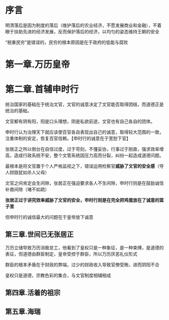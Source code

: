 # 序言

明清落后是因为制度的落后（维护落后的农业经济，不愿发展商业和金融），不着眼于扶助先进的经济发展，反而保护落后的经济，以均匀的姿态维持王朝的安全

“税重民穷”是错误的，民穷的根本原因是在于政府的低能与腐败



# 第一章.万历皇帝















# 第二章.首辅申时行

统治国家的基础在于统治文官，文官的诚意决定了文官能否取得团结，而道德正是统治的基础。

文官都有阴有阳，阳是口头理想，阴是私欲前途，文官也有自己各自的团体。

申时行认为治理天下就应该使百官各自表现出自己的诚意，取得较大范围的一致，注重体制的安定，恢复百官信赖。【申时行的诚意在于宽恕下官】

张居正之所以倒台在自信过度，过于苛刻，不懂妥协，行事过于刚直，强求效率增高，造成行政系统不安，整个文管系统因压力高而分裂，纠纷一起造成道德问题。

最根本是将文官置于个人严格监视之下，错误运用检察官**威胁了文官的安全感**（夺人财路犹如杀人父母）

文官之间肯定会生间隙，张居正在强迫要求各人不生间隙，申时行则是在鼓励诚信补救间隙（堵不如疏）

**张居正过于讲究效率威胁了文官的安全，申时行则是在完全把鸡蛋放在了诚意的篮子里**

但申时行的诚信最大的问题在于皇帝放下诚意





## 第三章.世间已无张居正

万历立储导致万历消极怠工，他看到了皇权只是一种象征，是一种束缚，是道德的表征，但道德由群臣制定，皇帝受控于群臣，所以万历厌恶礼仪形式

群臣的根本矛盾在于财政的弊端，过少的财政收入导致官僚受贿，进而阴阳不合



皇权只是道德，宗教色彩的集合，与文官制度相辅相成





## 第四章.活着的祖宗









## 第五章.海瑞







